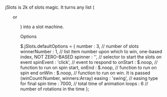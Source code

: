 jSlots is 2k of slots magic. It turns any list (<ol> or <ul>) into a slot machine.

Options

$.jSlots.defaultOptions = {
    number : 3,          // number of slots
    winnerNumber : 1,    // list item number upon which to win, one-based index, NOT ZERO-BASED
    spinner : '',        // selector to start the slots on event
    spinEvent : 'click', // event to respond to
    onStart : $.noop,    // function to run on spin start,
    onEnd : $.noop,      // function to run on spin end
    onWin : $.noop,      // function to run on win. It is passed (winCount:Number, winners:Array)
    easing : 'swing',    // easing type for final spin
    time : 7000,         // total time of animation
    loops : 6            // number of rotations in the time
};
